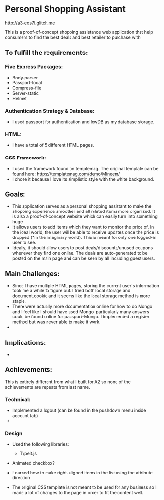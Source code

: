 Personal Shopping Assistant
===
http://a3-eos7l.glitch.me

This is a proof-of-concept shopping assistance web application that help consumers to find the best deals and best retailer to purchase with. 

To fulfill the requirements:
---
### Five Express Packages:
- Body-parser
- Passport-local
- Compress-file
- Server-static
- Helmet 

### Authentication Strategy & Database: 

- I used passport for authentication and lowDB as my database storage. 

### HTML:

- I have a total of 5 different HTML pages. 

### CSS Framework:

- I used the framework found on templemag. The original template can be found here: https://templatemag.com/demo/Mineem/
- I chose it because I love its simplistic style with the white background. 


Goals:
---
- This application serves as a personal shopping assistant to make the shopping experience smoother and all related items more organized. It is also a proof-of-concept website which can easily turn into something huge.
- It allows users to add items which they want to monitor the price of. In the ideal world, the user will be able to receive updates once the price is dropped (*in the imaginary world). This is meant for only one logged-in user to see. 
- Ideally, it should allow users to post deals/discounts/unused coupons whenever they find one online. The deals are auto-generated to be posted on the main page and can be seen by all including guest users. 


Main Challenges:
---
- Since I have multiple HTML pages, storing the current user's information took me a while to figure out. I tried both local storage and document.cookie and it seems like the local storage method is more staple. 
- There were actually more documentation online for how to do Mongo and I feel like I should have used Mongo, particularly many answers could be found online for passport-Mongo. I implemented a register method but was never able to make it work. 
- 


Implications:
---
- 


Achievements:
---
This is entirely different from what I built for A2 so none of the achievements are repeats from last name. 
### Technical:
- Implemented a logout (can be found in the pushdown menu inside account tab)
- 


### Design:
- Used the following libraries:
    - Typeit.js
    
- Animated checkbox?
- Learned how to make right-aligned items in the list using the attribute direction
- The original CSS template is not meant to be used for any business so I made a lot of changes to the page in order to fit the content well. 
    


